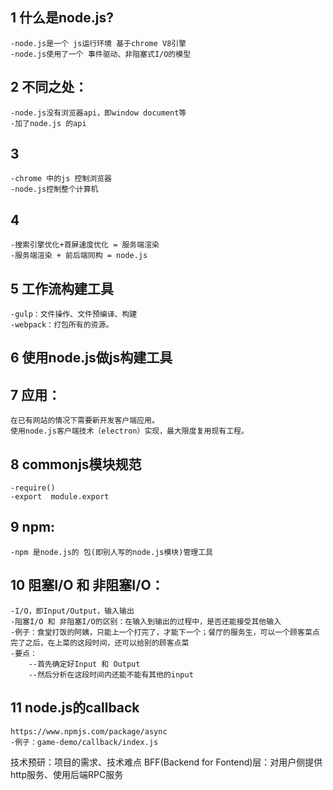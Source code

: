 ## 1 什么是node.js?
    -node.js是一个 js运行环境 基于chrome V8引擎
    -node.js使用了一个 事件驱动、非阻塞式I/O的模型
## 2 不同之处：
    -node.js没有浏览器api，即window document等
    -加了node.js 的api
## 3 
    -chrome 中的js 控制浏览器
    -node.js控制整个计算机
## 4 
    -搜索引擎优化+首屏速度优化 = 服务端渲染
    -服务端渲染 + 前后端同构 = node.js
## 5 工作流构建工具
    -gulp：文件操作、文件预编译、构建
    -webpack：打包所有的资源。
## 6 使用node.js做js构建工具
## 7 应用：
    在已有网站的情况下需要新开发客户端应用。
    使用node.js客户端技术（electron）实现，最大限度复用现有工程。
## 8 commonjs模块规范
    -require()
    -export  module.export
## 9 npm:
    -npm 是node.js的 包(即别人写的node.js模块)管理工具
## 10 阻塞I/O 和 非阻塞I/O：
    -I/O，即Input/Output，输入输出
    -阻塞I/O 和 非阻塞I/O的区别：在输入到输出的过程中，是否还能接受其他输入
    -例子：食堂打饭的阿姨，只能上一个打完了，才能下一个；餐厅的服务生，可以一个顾客菜点完了之后，在上菜的这段时间，还可以给别的顾客点菜
    -要点：
        --首先确定好Input 和 Output
        --然后分析在这段时间内还能不能有其他的input
## 11 node.js的callback
    https://www.npmjs.com/package/async
    -例子：game-demo/callback/index.js


技术预研：项目的需求、技术难点
BFF(Backend for Fontend)层：对用户侧提供http服务、使用后端RPC服务